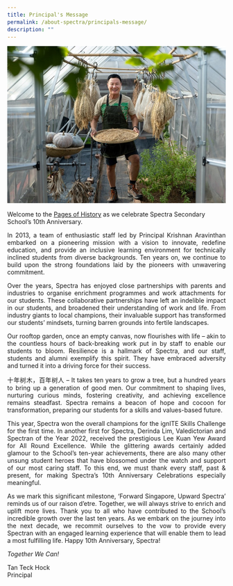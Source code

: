 ```yaml
---
title: Principal's Message
permalink: /about-spectra/principals-message/
description: ""
---
```

<img style="width:800px" src="/images/mr%20tan%20teck%20hock%202023.jpg">

Welcome to the [Pages of History](https://heyzine.com/flip-book/e6ea06d97d.html) as we celebrate Spectra Secondary School’s 10th Anniversary.

<p align="justify">In 2013, a team of enthusiastic staff led by Principal Krishnan Aravinthan embarked on a pioneering mission with a vision to innovate, redefine education, and provide an inclusive learning environment for technically inclined students from diverse backgrounds. Ten years on, we continue to build upon the strong foundations laid by the pioneers with unwavering commitment.</p>

<p align="justify">Over the years, Spectra has enjoyed close partnerships with parents and industries to organise enrichment programmes and work attachments for our students. These collaborative partnerships have left an indelible impact in our students, and broadened their understanding of work and life. From industry giants to local champions, their invaluable support has transformed our students’ mindsets, turning barren grounds into fertile landscapes.</p>

<p align="justify">Our rooftop garden, once an empty canvas, now flourishes with life – akin to the countless hours of back-breaking work put in by staff to enable our students to bloom. Resilience is a hallmark of Spectra, and our staff, students and alumni exemplify this spirit. They have embraced adversity and turned it into a driving force for their success.</p>

<p align="justify">十年树木，百年树人 – It takes ten years to grow a tree, but a hundred years to bring up a generation of good men. Our commitment to shaping lives, nurturing curious minds, fostering creativity, and achieving excellence remains steadfast. Spectra remains a beacon of hope and cocoon for transformation, preparing our students for a skills and values-based future. </p>

<p align="justify">This year, Spectra won the overall champions for the ignITE Skills Challenge for the first time. In another first for Spectra, Derinda Lim, Valedictorian and Spectran of the Year 2022, received the prestigious Lee Kuan Yew Award for All Round Excellence. While the glittering awards certainly added glamour to the School’s ten-year  achievements, there are also many other unsung student heroes that have blossomed under the watch and support of our most caring staff. To this end, we must thank every staff, past &amp; present, for making Spectra’s 10th Anniversary Celebrations especially meaningful.</p>

<p align="justify">As we mark this significant milestone, ‘Forward Singapore, Upward Spectra’ reminds us of our raison d’etre. Together, we will always strive to enrich and uplift more lives. Thank you to all who have contributed to the School’s incredible growth over the last ten years. As we embark on the journey into the next decade, we recommit ourselves to the vow to provide every Spectran with an engaged learning experience that will enable them to lead a most fulfilling life. Happy 10th Anniversary, Spectra!</p>

_Together We Can!_

Tan Teck Hock  
Principal